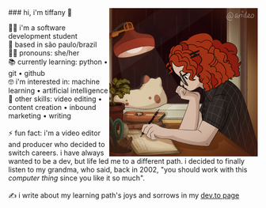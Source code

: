 <img src="https://github.com/tiffanyrossi/tiffanyrossi/blob/main/icon%20piccrew.png" align="right" width="300">
### hi, i'm tiffany 👋

👩‍💻 i'm a software development student<br>
📍 based in são paulo/brazil<br>
👩‍🦱 pronouns: she/her<br>
📚 currently learning: python • git • github<br>
🤓 i'm interested in: machine learning • artificial intelligence<br>
🎥 other skills: video editing • content creation • inbound marketing • writing
<br><br>
⚡ fun fact: i'm a video editor and producer who decided to switch careers. i have always wanted to be a dev, but life led me to a different path. i decided to finally listen to my grandma, who said, back in 2002, "you should work with this *computer thing* since you like it so much".
<br><br>
✍️ i write about my learning path's joys and sorrows in my <a href="http://dev.to/tiffanyrossi" target="_blank">dev.to page</a>
